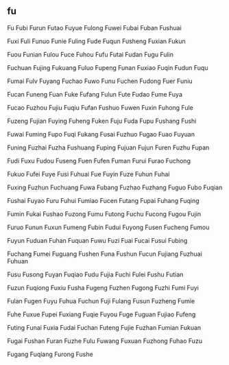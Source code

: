 fu
---

Fu Fubi Furun Futao Fuyue Fulong Fuwei Fubai Fuban Fushuai

Fuxi Fuli Funuo Funie Fuling Fude Fuqun Fusheng Fuxian Fukun

Fuou Funian Fulou Fuce Fuhou Fufu Futai Fudan Fugu Fulin

Fuchuan Fujing Fukuang Fuluo Fupeng Funan Fuxiao Fuqin Fudun Fuqu

Fumai Fulv Fuyang Fuchao Fuwo Funu Fuchen Fudong Fuer Funiu

Fucan Funeng Fuan Fuke Fufang Fulun Fute Fudao Fume Fuya

Fucao Fuzhou Fujiu Fuqiu Fufan Fushuo Fuwen Fuxin Fuhong Fule

Fuzeng Fujian Fuying Fuheng Fuken Fuju Fuda Fupu Fushang Fushi

Fuwai Fuming Fupo Fuqi Fukang Fusai Fuzhuo Fugao Fuao Fuyuan

Funing Fuzhai Fuzha Fushuang Fuping Fujuan Fujun Furen Fuzhu Fupan

Fudi Fuxu Fudou Fuseng Fuen Fufen Fuman Furui Furao Fuchong

Fukuo Fufei Fuye Fusi Fuhuai Fue Fuyin Fuze Fuhun Fuhai

Fuxing Fuzhun Fuchuang Fuwa Fubang Fuzhao Fuzhang Fuguo Fubo   Fuqian

Fushai Fuyao Furu Fuhui Fumiao Fucen Futang Fupai Fuhang Fuqing

Fumin Fukai Fushao Fuzong Fumu Futong Fuchu Fucong Fugou Fujin

Furuo Funun Fuxun Fumeng Fubin Fudui Fuyong Fusen Fucheng Fumou

Fuyun Fuduan Fuhan Fuquan Fuwu Fuzi Fuai Fucai Fusui Fubing

Fuchang Fumei Fuguang Fushen Funa Fushun Fucun Fujiang Fuzhuai Fuhuan

Fusu Fusong Fuyan Fuqiao Fudu Fujia Fuchi Fulei Fushu Futian

Fuzun Fuqiong Fuxiu Fusha Fugeng Fuzhen Fugong Fuzhi Fumi Fuyi

Fulan Fugen Fuyu Fuhua Fuchun Fuji Fulang Fusun Fuzheng Fumie

Fuhe Fuxue Fupei Fuxiang Fuqie Fuyou Fuge Fuguan Fujiao Fufeng

Futing Funai Fuxia Fudai Fuchan Futeng Fujie Fuzhan Fumian Fukuan

Fugai Fushan Furan Fuzhe Fulu Fuwang Fuxuan Fuzhong Fuhao Fuzu

Fugang Fuqiang Furong Fushe 